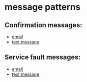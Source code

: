 # message patterns

## Confirmation messages:

- [email](https://sheryllgds.github.io/message-patterns/)
- [text message](https://sheryllgds.github.io/message-patterns/)

## Service fault messages:

- [email](https://sheryllgds.github.io/message-patterns/service-fault/service-fault-email)
- [text message](https://sheryllgds.github.io/message-patterns/service-fault/service-fault-SMS)
